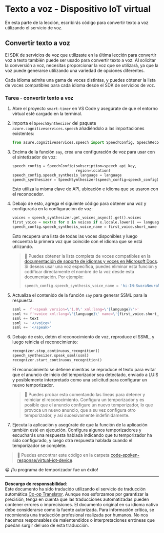<!--
CO_OP_TRANSLATOR_METADATA:
{
  "original_hash": "7966848a1f870e4c42edb4db67b13c57",
  "translation_date": "2025-08-26T15:33:01+00:00",
  "source_file": "6-consumer/lessons/3-spoken-feedback/virtual-device-text-to-speech.md",
  "language_code": "es"
}
-->
# Texto a voz - Dispositivo IoT virtual

En esta parte de la lección, escribirás código para convertir texto a voz utilizando el servicio de voz.

## Convertir texto a voz

El SDK de servicios de voz que utilizaste en la última lección para convertir voz a texto también puede ser usado para convertir texto a voz. Al solicitar la conversión a voz, necesitas proporcionar la voz que se utilizará, ya que la voz puede generarse utilizando una variedad de opciones diferentes.

Cada idioma admite una gama de voces distintas, y puedes obtener la lista de voces compatibles para cada idioma desde el SDK de servicios de voz.

### Tarea - convertir texto a voz

1. Abre el proyecto `smart-timer` en VS Code y asegúrate de que el entorno virtual esté cargado en la terminal.

1. Importa el `SpeechSynthesizer` del paquete `azure.cognitiveservices.speech` añadiéndolo a las importaciones existentes:

    ```python
    from azure.cognitiveservices.speech import SpeechConfig, SpeechRecognizer, SpeechSynthesizer
    ```

1. Encima de la función `say`, crea una configuración de voz para usar con el sintetizador de voz:

    ```python
    speech_config = SpeechConfig(subscription=speech_api_key,
                                 region=location)
    speech_config.speech_synthesis_language = language
    speech_synthesizer = SpeechSynthesizer(speech_config=speech_config)
    ```

    Esto utiliza la misma clave de API, ubicación e idioma que se usaron con el reconocedor.

1. Debajo de esto, agrega el siguiente código para obtener una voz y configurarla en la configuración de voz:

    ```python
    voices = speech_synthesizer.get_voices_async().get().voices
    first_voice = next(x for x in voices if x.locale.lower() == language.lower())
    speech_config.speech_synthesis_voice_name = first_voice.short_name
    ```

    Esto recupera una lista de todas las voces disponibles y luego encuentra la primera voz que coincide con el idioma que se está utilizando.

    > 💁 Puedes obtener la lista completa de voces compatibles en la [documentación de soporte de idiomas y voces en Microsoft Docs](https://docs.microsoft.com/azure/cognitive-services/speech-service/language-support?WT.mc_id=academic-17441-jabenn#text-to-speech). Si deseas usar una voz específica, puedes eliminar esta función y codificar directamente el nombre de la voz desde esta documentación. Por ejemplo:
    >
    > ```python
    > speech_config.speech_synthesis_voice_name = 'hi-IN-SwaraNeural'
    > ```

1. Actualiza el contenido de la función `say` para generar SSML para la respuesta:

    ```python
    ssml =  f'<speak version=\'1.0\' xml:lang=\'{language}\'>'
    ssml += f'<voice xml:lang=\'{language}\' name=\'{first_voice.short_name}\'>'
    ssml += text
    ssml += '</voice>'
    ssml += '</speak>'
    ```

1. Debajo de esto, detén el reconocimiento de voz, reproduce el SSML, y luego reinicia el reconocimiento:

    ```python
    recognizer.stop_continuous_recognition()
    speech_synthesizer.speak_ssml(ssml)
    recognizer.start_continuous_recognition()
    ```

    El reconocimiento se detiene mientras se reproduce el texto para evitar que el anuncio de inicio del temporizador sea detectado, enviado a LUIS y posiblemente interpretado como una solicitud para configurar un nuevo temporizador.

    > 💁 Puedes probar esto comentando las líneas para detener y reiniciar el reconocimiento. Configura un temporizador y es posible que el anuncio configure un nuevo temporizador, lo que provoca un nuevo anuncio, que a su vez configura otro temporizador, y así sucesivamente indefinidamente.

1. Ejecuta la aplicación y asegúrate de que la función de la aplicación también esté en ejecución. Configura algunos temporizadores y escucharás una respuesta hablada indicando que tu temporizador ha sido configurado, y luego otra respuesta hablada cuando el temporizador se complete.

> 💁 Puedes encontrar este código en la carpeta [code-spoken-response/virtual-iot-device](../../../../../6-consumer/lessons/3-spoken-feedback/code-spoken-response/virtual-iot-device).

😀 ¡Tu programa de temporizador fue un éxito!

---

**Descargo de responsabilidad**:  
Este documento ha sido traducido utilizando el servicio de traducción automática [Co-op Translator](https://github.com/Azure/co-op-translator). Aunque nos esforzamos por garantizar la precisión, tenga en cuenta que las traducciones automatizadas pueden contener errores o imprecisiones. El documento original en su idioma nativo debe considerarse como la fuente autorizada. Para información crítica, se recomienda una traducción profesional realizada por humanos. No nos hacemos responsables de malentendidos o interpretaciones erróneas que puedan surgir del uso de esta traducción.
